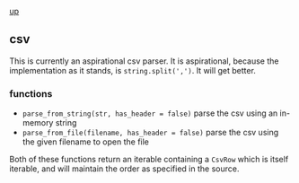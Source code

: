 [up](index.md)

## csv
This is currently an aspirational csv parser.  It is aspirational, because the implementation
as it stands, is `string.split(',')`.  It will get better.

### functions

- `parse_from_string(str, has_header = false)` parse the csv using an in-memory string
- `parse_from_file(filename, has_header = false)` parse the csv using the given filename to open the file

Both of these functions return an iterable containing a `CsvRow` which is itself iterable, and will maintain
the order as specified in the source.